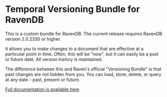 Temporal Versioning Bundle for RavenDB
======================================

This is a custom bundle for RavenDB.  The current release requires RavenDB version 2.0.2330 or higher.

It allows you to make changes to a document that are effective at a particular point in time.  Often, this will be "now", but it can easily be a past or future date.  All version history is maintained.

The difference between this and Raven's official "Versioning Bundle" is that past changes are not hidden from you.  You can load, store, delete, or query at any date - past, present or future.

[Full documentation is available here](https://github.com/mj1856/RavenDB-TemporalVersioning/wiki).

